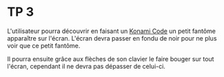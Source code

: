 # TP 3 

L'utilisateur pourra découvrir en faisant un [Konami Code](https://fr.wikipedia.org/wiki/Code_Konami) un petit fantôme apparaître sur l'écran. L'écran devra passer en fondu de noir pour ne plus voir que ce petit fantôme.  

Il pourra ensuite grâce aux flèches de son clavier le faire bouger sur tout l'écran, cependant il ne devra pas dépasser de celui-ci. 
